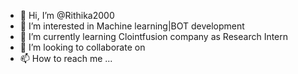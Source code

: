 - 👋 Hi, I’m @Rithika2000
- 👀 I’m interested in Machine learning|BOT development
- 🌱 I’m currently learning Clointfusion company as Research Intern
- 💞️ I’m looking to collaborate on 
- 📫 How to reach me ...

<!---
Rithika2000/Rithika2000 is a ✨ special ✨ repository because its `README.md` (this file) appears on your GitHub profile.
You can click the Preview link to take a look at your changes.
--->
